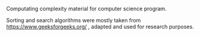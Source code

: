 Computating complexity material for computer science program.

Sorting and search algorithms were mostly taken from https://www.geeksforgeeks.org/ , adapted and used for research purposes.

